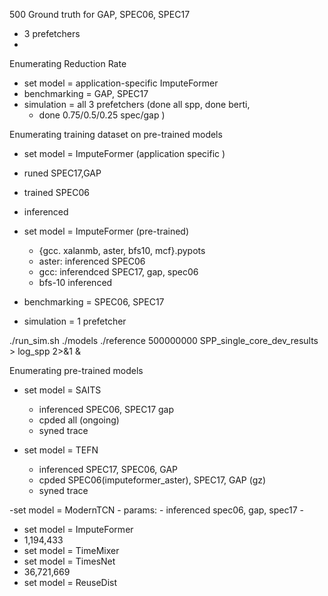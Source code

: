 500 Ground truth for GAP, SPEC06, SPEC17
- 3 prefetchers
-
Enumerating Reduction Rate
- set model = application-specific ImputeFormer
- benchmarking = GAP, SPEC17
- simulation = all 3 prefetchers (done all spp, done berti,
	- done 0.75/0.5/0.25 spec/gap )

Enumerating training dataset on pre-trained models
- set model = ImputeFormer (application specific	)
- runed SPEC17,GAP
- trained SPEC06
- inferenced

- set model = ImputeFormer (pre-trained)
	- {gcc. xalanmb, aster, bfs10, mcf}.pypots	
	- aster: inferenced  SPEC06
	- gcc: inferendced SPEC17, gap, spec06
	- bfs-10 inferenced
- benchmarking = SPEC06, SPEC17
- simulation = 1 prefetcher

./run_sim.sh ./models ./reference 500000000 SPP_single_core_dev_results > log_spp 2>&1 &

Enumerating pre-trained models
- set model = SAITS
	- inferenced SPEC06, SPEC17 gap
	- cpded all (ongoing)
	- syned trace

- set model = TEFN
	- inferenced SPEC17, SPEC06, GAP
	- cpded SPEC06(imputeformer_aster), SPEC17, GAP (gz)
	- syned trace

-set model = ModernTCN
	- params: 
	- inferenced spec06, gap, spec17
	- 
- set model = ImputeFormer 
- 1,194,433
- set model = TimeMixer
- set model = TimesNet
- 36,721,669
- set model = ReuseDist
<!--stackedit_data:
eyJoaXN0b3J5IjpbMzU2MjkxMDQzLC0xMTIwODAwNTU4LC0yNj
I4OTA2ODYsLTE0OTg0NjU5ODAsLTE2MzgwNDU1OTMsLTE5Mzc0
NzQ2NzgsMTk2OTQyODQ4LDEwNDY0MDk4OTQsLTE0NjYyNTIyND
EsLTEzNDcyMzQzMDksLTIwNDA5MzU3NjMsMjExNTIxMDg0OCwx
Njk2NzM2OTY4LC05MTU4NTgwMzEsLTUwNzY4Nzg2NCwtMTYyNj
Q0Mjk1NCwtODQwNjQ3MDI3LDE4OTQyMDA1MjEsMTY0MTAyNjIz
MiwxNzE1NzU5NDA5XX0=
-->